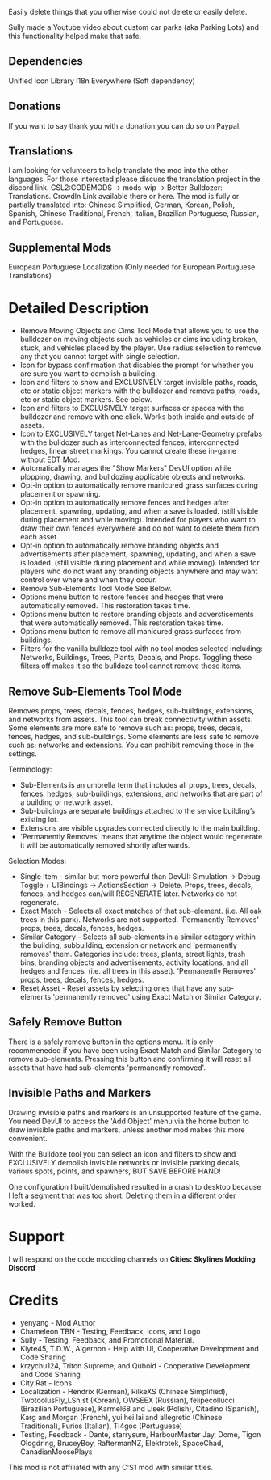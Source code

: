 ﻿Easily delete things that you otherwise could not delete or easily delete.

Sully made a Youtube video about custom car parks (aka Parking Lots) and this functionality helped make that safe.

## Dependencies
Unified Icon Library
I18n Everywhere (Soft dependency)

## Donations
If you want to say thank you with a donation you can do so on Paypal.

## Translations
I am looking for volunteers to help translate the mod into the other languages. For those interested please discuss the translation project in the discord link. CSL2:CODEMODS -> mods-wip -> Better Bulldozer: Translations. CrowdIn Link available there or here.
The mod is fully or partially translated into: Chinese Simplified, German, Korean, Polish, Spanish, Chinese Traditional, French, Italian, Brazilian Portuguese, Russian, and Portuguese. 

## Supplemental Mods
European Portuguese Localization (Only needed for European Portuguese Translations)

# Detailed Description
* Remove Moving Objects and Cims Tool Mode that allows you to use the bulldozer on moving objects such as vehicles or cims including broken, stuck, and vehicles placed by the player. Use radius selection to remove any that you cannot target with single selection. 
* Icon for bypass confirmation that disables the prompt for whether you are sure you want to demolish a building.
* Icon and filters to show and EXCLUSIVELY target invisible paths, roads, etc or static object markers with the bulldozer and remove paths, roads, etc or static object markers. See below.
* Icon and filters to EXCLUSIVELY target surfaces or spaces with the bulldozer and remove with one click. Works both inside and outside of assets.
* Icon to EXCLUSIVELY target Net-Lanes and Net-Lane-Geometry prefabs with the bulldozer such as interconnected fences, interconnected hedges, linear street markings. You cannot create these in-game without EDT Mod.
* Automatically manages the "Show Markers" DevUI option while plopping, drawing, and bulldozing applicable objects and networks. 
* Opt-in option to automatically remove manicured grass surfaces during placement or spawning.
* Opt-in option to automatically remove fences and hedges after placement, spawning, updating, and when a save is loaded. (still visible during placement and while moving). Intended for players who want to draw their own fences everywhere and do not want to delete them from each asset.
* Opt-in option to automatically remove branding objects and advertisements after placement, spawning, updating, and when a save is loaded. (still visible during placement and while moving). Intended for players who do not want any branding objects anywhere and may want control over where and when they occur.
* Remove Sub-Elements Tool Mode See Below.
* Options menu button to restore fences and hedges that were automatically removed. This restoration takes time.
* Options menu button to restore branding objects and adverstisements that were automatically removed. This restoration takes time.
* Options menu button to remove all manicured grass surfaces from buildings.
* Filters for the vanilla bulldoze tool with no tool modes selected including: Networks, Buildings, Trees, Plants, Decals, and Props. Toggling these filters off makes it so the bulldoze tool cannot remove those items.

## Remove Sub-Elements Tool Mode
Removes props, trees, decals, fences, hedges, sub-buildings, extensions, and networks from assets. This tool can break connectivity within assets. Some elements are more safe to remove such as: props, trees, decals, fences, hedges, and sub-buildings. Some elements are less safe to remove such as: networks and extensions. You can prohibit removing those in the settings.

Terminology:
* Sub-Elements is an umbrella term that includes all props, trees, decals, fences, hedges, sub-buildings, extensions, and networks that are part of a building or network asset.
* Sub-buildings are separate buildings attached to the service building’s existing lot.
* Extensions are visible upgrades connected directly to the main building.
* 'Permanently Removes' means that anytime the object would regenerate it will be automatically removed shortly afterwards.

Selection Modes:
* Single Item - similar but more powerful than DevUI: Simulation -> Debug Toggle + UIBindings -> ActionsSection -> Delete. Props, trees, decals, fences, and hedges can/will REGENERATE later. Networks do not regenerate.
* Exact Match - Selects all exact matches of that sub-element. (i.e. All oak trees in this park). Networks are not supported. 'Permanently Removes' props, trees, decals, fences, hedges.
* Similar Category - Selects all sub-elements in a similar category within the building, subbuilding, extension or network and 'permanently removes' them. Categories include: trees, plants, street lights, trash bins, branding objects and advertisements, activity locations, and all hedges and fences. (i.e. all trees in this asset). 'Permanently Removes' props, trees, decals, fences, hedges.
* Reset Asset - Reset assets by selecting ones that have any sub-elements 'permanently removed' using Exact Match or Similar Category.

## Safely Remove Button
There is a safely remove button in the options menu. It is only recommeneded if you have been using Exact Match and Similar Category to remove sub-elements. Pressing this button and confirming it will reset all assets that have had sub-elements 'permanently removed'.

## Invisible Paths and Markers
Drawing invisible paths and markers is an unsupported feature of the game. You need DevUI to access the 'Add Object' menu via the home button to draw invisible paths and markers, unless another mod makes this more convenient.

With the Bulldoze tool you can select an icon and filters to show and EXCLUSIVELY demolish invisible networks or invisible parking decals, various spots, points, and spawners, BUT SAVE BEFORE HAND!

One configuration I built/demolished resulted in a crash to desktop because I left a segment that was too short. Deleting them in a different order worked.

# Support
I will respond on the code modding channels on **Cities: Skylines Modding Discord**

# Credits 
* yenyang - Mod Author
* Chameleon TBN - Testing, Feedback, Icons, and Logo
* Sully - Testing, Feedback, and Promotional Material.
* Klyte45, T.D.W., Algernon - Help with UI, Cooperative Development and Code Sharing
* krzychu124, Triton Supreme, and Quboid - Cooperative Development and Code Sharing
* City Rat - Icons
* Localization - Hendrix (German), RilkeXS (Chinese Simplified), TwotoolusFly_LSh.st (Korean), OWSEEX (Russian), felipecollucci (Brazilian Portuguese), Karmel68 and Lisek (Polish), Citadino (Spanish), Karg and Morgan (French), yui hei lai and allegretic (Chinese Traditional), Furios (Italian), Ti4goc (Portuguese)
* Testing, Feedback - Dante, starrysum, HarbourMaster Jay, Dome, Tigon Ologdring, BruceyBoy, RaftermanNZ, Elektrotek, SpaceChad, CanadianMoosePlays

This mod is not affiliated with any C:S1 mod with similar titles. 